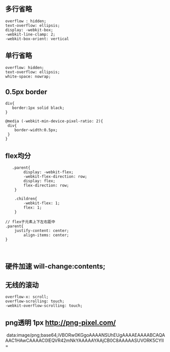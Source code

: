 ## 多行省略
    
    overflow : hidden;
    text-overflow: ellipsis;
    display: -webkit-box;
    -webkit-line-clamp: 2;
    -webkit-box-orient: vertical
    

## 单行省略
    overflow: hidden;
    text-overflow: ellipsis;
    white-space: nowrap;
    
    
## 0.5px border
    div{
       border:1px solid black;
    }
    
    @media (-webkit-min-device-pixel-ratio: 2){
     div{
        border-width:0.5px;
     }
    }

## flex均分
       .parent{
            display: -webkit-flex;
	      	-webkit-flex-direction: row;
	      	display: flex;
	      	flex-direction: row;
	    }
        
        .children{
            -webkit-flex: 1;
      		flex: 1;
        }
	
	// flex子元素上下左右距中
	.parent{
	    justify-content: center;
            align-items: center;
	}
        
##  硬件加速 will-change:contents;
        
## 无线的滚动
    
    overflow-x: scroll;
    overflow-scrolling: touch;
    -webkit-overflow-scrolling: touch;
    
## png透明 1px http://png-pixel.com/
  data:image/png;base64,iVBORw0KGgoAAAANSUhEUgAAAAEAAAABCAQAAAC1HAwCAAAAC0lEQVR42mNkYAAAAAYAAjCB0C8AAAAASUVORK5CYII=  
  
  
  
